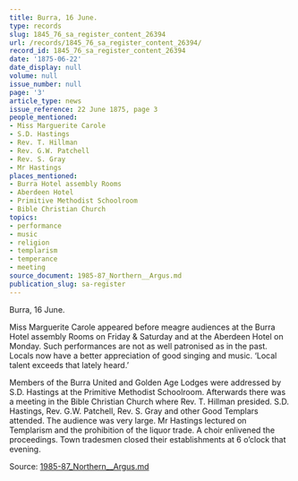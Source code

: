 ```yaml
---
title: Burra, 16 June.
type: records
slug: 1845_76_sa_register_content_26394
url: /records/1845_76_sa_register_content_26394/
record_id: 1845_76_sa_register_content_26394
date: '1875-06-22'
date_display: null
volume: null
issue_number: null
page: '3'
article_type: news
issue_reference: 22 June 1875, page 3
people_mentioned:
- Miss Marguerite Carole
- S.D. Hastings
- Rev. T. Hillman
- Rev. G.W. Patchell
- Rev. S. Gray
- Mr Hastings
places_mentioned:
- Burra Hotel assembly Rooms
- Aberdeen Hotel
- Primitive Methodist Schoolroom
- Bible Christian Church
topics:
- performance
- music
- religion
- templarism
- temperance
- meeting
source_document: 1985-87_Northern__Argus.md
publication_slug: sa-register
---
```


Burra, 16 June.

Miss Marguerite Carole appeared before meagre audiences at the Burra Hotel assembly Rooms on Friday & Saturday and at the Aberdeen Hotel on Monday.  Such performances are not as well patronised as in the past.  Locals now have a better appreciation of good singing and music.  ‘Local talent exceeds that lately heard.’

Members of the Burra United and Golden Age Lodges were addressed by S.D. Hastings at the Primitive Methodist Schoolroom.  Afterwards there was a meeting in the Bible Christian Church where Rev. T. Hillman presided.  S.D. Hastings, Rev. G.W. Patchell, Rev. S. Gray and other Good Templars attended.  The audience was very large.  Mr Hastings lectured on Templarism and the prohibition of the liquor trade.  A choir enlivened the proceedings.  Town tradesmen closed their establishments at 6 o’clock that evening.

Source: [1985-87_Northern__Argus.md](/downloads/markdown/1985-87_Northern__Argus.md)
